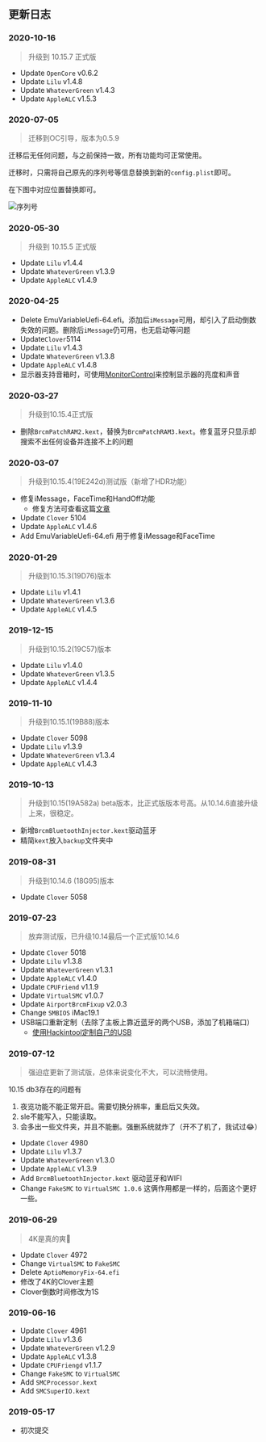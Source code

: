 ## 更新日志

### 2020-10-16

> 升级到 10.15.7 正式版

+   Update `OpenCore` v0.6.2
+   Update `Lilu` v1.4.8
+   Update `WhateverGreen` v1.4.3
+   Update `AppleALC` v1.5.3

### 2020-07-05

>   迁移到OC引导，版本为0.5.9

迁移后无任何问题，与之前保持一致，所有功能均可正常使用。

迁移时，只需将自己原先的序列号等信息替换到新的`config.plist`即可。

在下图中对应位置替换即可。

![序列号](https://lepicgo.oss-cn-beijing.aliyuncs.com/img/opencore.jpg)

### 2020-05-30

>   升级到 10.15.5 正式版

+   Update `Lilu` v1.4.4
+   Update `WhateverGreen` v1.3.9
+   Update `AppleALC` v1.4.9

### 2020-04-25

+   Delete EmuVariableUefi-64.efi。添加后`iMessage`可用，却引入了启动倒数失效的问题。删除后`iMessage`仍可用，也无启动等问题
+   Update`Clover`5114
+   Update `Lilu` v1.4.3
+   Update `WhateverGreen` v1.3.8
+   Update `AppleALC` v1.4.8
+   显示器支持音箱时，可使用[MonitorControl](https://github.com/the0neyouseek/MonitorControl)来控制显示器的亮度和声音

### 2020-03-27

> 升级到10.15.4正式版

+ 删除`BrcmPatchRAM2.kext`，替换为`BrcmPatchRAM3.kext`。修复蓝牙只显示却搜索不出任何设备并连接不上的问题

### 2020-03-07

> 升级到10.15.4(19E242d)测试版（新增了HDR功能）

+ 修复iMessage，FaceTime和HandOff功能
  + 修复方法可查看这篇[文章](https://younglele.cn/fix-iMessage-and-FaceTime-for-hackintosh/)
+ Update `Clover` 5104
+ Update `AppleALC` v1.4.6
+ Add EmuVariableUefi-64.efi 用于修复iMessage和FaceTime

### 2020-01-29

> 升级到10.15.3(19D76)版本

+ Update `Lilu` v1.4.1
+ Update `WhateverGreen` v1.3.6
+ Update `AppleALC` v1.4.5

### 2019-12-15

>  升级到10.15.2(19C57)版本

+ Update `Lilu` v1.4.0
+ Update `WhateverGreen` v1.3.5
+ Update `AppleALC` v1.4.4

### 2019-11-10

>  升级到10.15.1(19B88)版本

+ Update `Clover` 5098
+ Update `Lilu` v1.3.9
+ Update `WhateverGreen` v1.3.4
+ Update `AppleALC` v1.4.3

### 2019-10-13

> 升级到10.15(19A582a) beta版本，比正式版版本号高。从10.14.6直接升级上来，很稳定。

+ 新增`BrcmBluetoothInjector.kext`驱动蓝牙
+ 精简`kext`放入`backup`文件夹中

### 2019-08-31

> 升级到10.14.6 (18G95)版本

- Update `Clover` 5058

### 2019-07-23

> 放弃测试版，已升级10.14最后一个正式版10.14.6

- Update `Clover` 5018
- Update `Lilu` v1.3.8
- Update `WhateverGreen` v1.3.1
- Update `AppleALC` v1.4.0
- Update `CPUFriend` v1.1.9
- Update `VirtualSMC` v1.0.7
- Update `AirportBrcmFixup` v2.0.3
- Change `SMBIOS` iMac19.1
- USB端口重新定制（去除了主板上靠近蓝牙的两个USB，添加了机箱端口）
  - [使用Hackintool定制自己的USB](https://younglele.cn/post/use-hackintool-custom-made-usb3.0/)



### 2019-07-12

> 强迫症更新了测试版，总体来说变化不大，可以流畅使用。

10.15 db3存在的问题有

1. 夜览功能不能正常开启。需要切换分辨率，重启后又失效。
2. sle不能写入，只能读取。
3. 会多出一些文件夹，并且不能删。强删系统就炸了（开不了机了，我试过😂）



- Update `Clover` 4980
- Update `Lilu` v1.3.7
- Update `WhateverGreen` v1.3.0
- Update `AppleALC` v1.3.9
- Add `BrcmBluetoothInjector.kext` 驱动蓝牙和WIFI
- Change `FakeSMC` to `VirtualSMC 1.0.6` 这俩作用都是一样的，后面这个更好一些。



### 2019-06-29

> 4K是真的爽🤙

- Update `Clover` 4972
- Change  `VirtualSMC` to `FakeSMC`
- Delete `AptioMemoryFix-64.efi`
- 修改了4K的Clover主题
- Clover倒数时间修改为1S



### 2019-06-16

- Update `Clover` 4961
- Update `Lilu` v1.3.6
- Update `WhateverGreen` v1.2.9
- Update `AppleALC` v1.3.8
- Update `CPUFriengd` v1.1.7
- Change `FakeSMC` to `VirtualSMC`
- Add `SMCProcessor.kext`
- Add `SMCSuperIO.kext`



### 2019-05-17

- 初次提交 